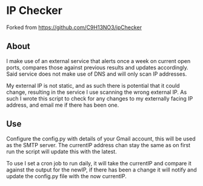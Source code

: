 # IP Checker
Forked from https://github.com/C9H13NO3/ipChecker
## About

I make use of an external service that alerts once a week on current open ports, compares those against previous results and updates accordingly. Said service does not make use of DNS and will only scan IP addresses.

My external IP is not static, and as such there is potential that it could change, resulting in the service I use scanning the wrong external IP. As such I wrote this script to check for any changes to my externally facing IP address, and email me if there has been one. 

## Use

Configure the config.py with details of your Gmail account, this will be used as the SMTP server. The currentIP address chan stay the same as on first run the script will update this with the latest. 

To use I set a cron job to run daily, it will take the currentIP and compare it against the output for the newIP, if there has been a change it will notify and update the config.py file with the now currentIP. 


